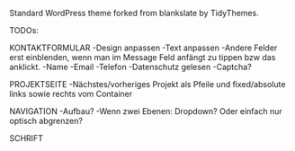 Standard WordPress theme forked from blankslate by TidyThemes.



TODOs:

KONTAKTFORMULAR
-Design anpassen
-Text anpassen
-Andere Felder erst einblenden, wenn man im Message Feld anfängt zu tippen bzw das anklickt.
-Name
-Email
-Telefon
-Datenschutz gelesen
-Captcha?

PROJEKTSEITE
-Nächstes/vorheriges Projekt als Pfeile und fixed/absolute links sowie rechts vom Container

NAVIGATION
-Aufbau?
-Wenn zwei Ebenen: Dropdown? Oder einfach nur optisch abgrenzen?

SCHRIFT
